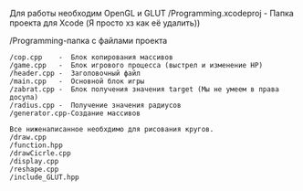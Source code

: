 Для работы необходим OpenGL и GLUT
/Programming.xcodeproj - Папка проекта для Xcode (Я просто хз как её удалить))

/Programming-папка с файлами проекта

	/cop.cpp    -  Блок копирования массивов
	/game.cpp   -  Блок игрового процесса (выстрел и изменение HP)
	/header.cpp -  Заголовочный файл
	/main.cpp   -  Основной блок игры
	/zabrat.cpp -  Блок получения значения target (Мы не умеем в права досупа)
	/radius.cpp -  Получение значения радиусов
	/generator.cpp-Создание массивов

	Все ниженаписанное необхдимо для рисования кругов.
	/draw.cpp
	/function.hpp
	/drawCicrle.cpp
	/display.cpp
	/reshape.cpp
	/include_GLUT.hpp 
	
